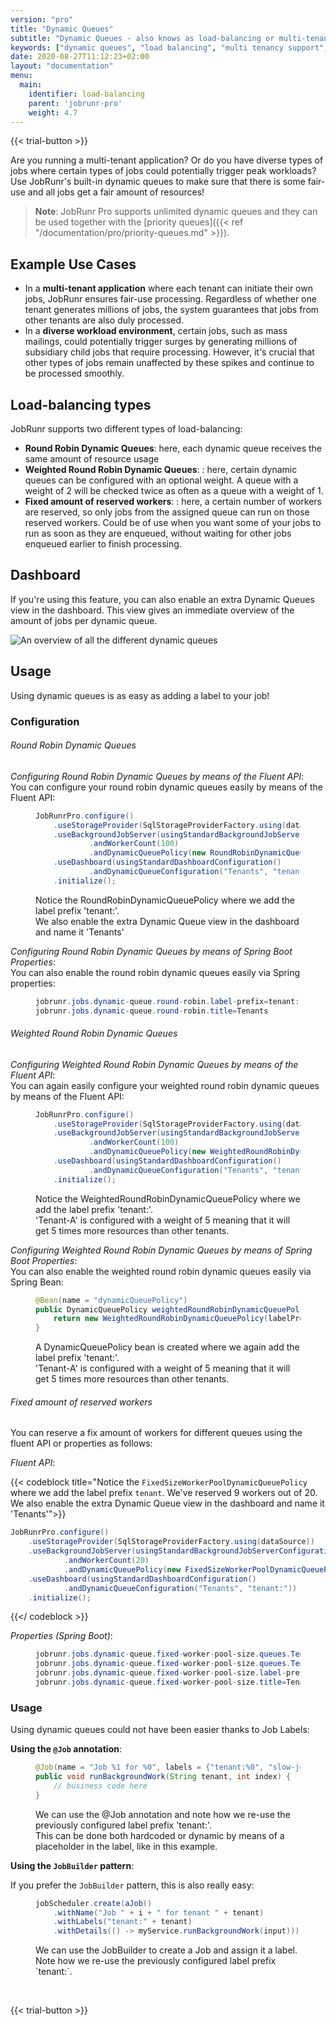 ```yaml
---
version: "pro"
title: "Dynamic Queues"
subtitle: "Dynamic Queues - also knows as load-balancing or multi-tenancy support - guarantees some fair-use!"
keywords: ["dynamic queues", "load balancing", "multi tenancy support", "priority queues", "multi tenant application", "types of load balancing", "multitenant application", "multi tenant system", "example of multi tenant application", "multitenant applications", "weighted round robin load balancing", "load balancer spring boot", "load balancer spring", "loadbalancing"]
date: 2020-08-27T11:12:23+02:00
layout: "documentation"
menu: 
  main: 
    identifier: load-balancing
    parent: 'jobrunr-pro'
    weight: 4.7
---
```

{{< trial-button >}}

Are you running a multi-tenant application? Or do you have diverse types of jobs where certain types of jobs could potentially trigger peak workloads? Use JobRunr's built-in dynamic queues to make sure that there is some fair-use and all jobs get a fair amount of resources!

> **Note**: JobRunr Pro supports unlimited dynamic queues and they can be used together with the [priority queues]({{< ref "/documentation/pro/priority-queues.md" >}}).

## Example Use Cases
- In a **multi-tenant application** where each tenant can initiate their own jobs, JobRunr ensures fair-use processing. Regardless of whether one tenant generates millions of jobs, the system guarantees that jobs from other tenants are also duly processed.
- In a **diverse workload environment**, certain jobs, such as mass mailings, could potentially trigger surges by generating millions of subsidiary child jobs that require processing. However, it's crucial that other types of jobs remain unaffected by these spikes and continue to be processed smoothly.


## Load-balancing types
JobRunr supports two different types of load-balancing:
- **Round Robin Dynamic Queues**: here, each dynamic queue receives the same amount of resource usage
- **Weighted Round Robin Dynamic Queues**: : here, certain dynamic queues can be configured with an optional weight. A queue with a weight of 2 will be checked twice as often as a queue with a weight of 1.
- **Fixed amount of reserved workers**: : here, a certain number of workers are reserved, so only jobs from the assigned queue can run on those reserved workers. Could be of use when you want some of your jobs to run as soon as they are enqueued, without waiting for other jobs enqueued earlier to finish processing.

## Dashboard
If you're using this feature, you can also enable an extra Dynamic Queues view in the dashboard. This view gives an immediate overview of the amount of jobs per dynamic queue.

![](/documentation/dynamic-queues.png "An overview of all the different dynamic queues")

## Usage
Using dynamic queues is as easy as adding a label to your job! 

### Configuration
###### Round Robin Dynamic Queues
_Configuring Round Robin Dynamic Queues by means of the Fluent API_:<br/>
You can configure your round robin dynamic queues easily by means of the Fluent API:

<figure>

```java
JobRunrPro.configure()
    .useStorageProvider(SqlStorageProviderFactory.using(dataSource))
    .useBackgroundJobServer(usingStandardBackgroundJobServerConfiguration()
            .andWorkerCount(100)
            .andDynamicQueuePolicy(new RoundRobinDynamicQueuePolicy("tenant:")))
    .useDashboard(usingStandardDashboardConfiguration()
            .andDynamicQueueConfiguration("Tenants", "tenant:"))
    .initialize();
```
<figcaption>Notice the RoundRobinDynamicQueuePolicy where we add the label prefix 'tenant:'.<br/>We also enable the extra Dynamic Queue view in the dashboard and name it 'Tenants'</figcaption>
</figure>

_Configuring Round Robin Dynamic Queues by means of Spring Boot Properties_:<br/>
You can also enable the round robin dynamic queues easily via Spring properties:

<figure>

```java
jobrunr.jobs.dynamic-queue.round-robin.label-prefix=tenant: 
jobrunr.jobs.dynamic-queue.round-robin.title=Tenants
```
</figure>


###### Weighted Round Robin Dynamic Queues
_Configuring Weighted Round Robin Dynamic Queues by means of the Fluent API_:<br/>
You can again easily configure your weighted round robin dynamic queues by means of the Fluent API:

<figure>

```java
JobRunrPro.configure()
    .useStorageProvider(SqlStorageProviderFactory.using(dataSource))
    .useBackgroundJobServer(usingStandardBackgroundJobServerConfiguration()
            .andWorkerCount(100)
            .andDynamicQueuePolicy(new WeightedRoundRobinDynamicQueuePolicy("tenant:", Map.of("Tenant-A", 5))))
    .useDashboard(usingStandardDashboardConfiguration()
            .andDynamicQueueConfiguration("Tenants", "tenant:"))
    .initialize();
```
<figcaption>Notice the WeightedRoundRobinDynamicQueuePolicy where we add the label prefix 'tenant:'.<br/>'Tenant-A' is configured with a weight of 5 meaning that it will get 5 times more resources than other tenants.</figcaption>
</figure>

_Configuring Weighted Round Robin Dynamic Queues by means of Spring Boot Properties_:<br/>
You can also enable the weighted round robin dynamic queues easily via Spring Bean:

<figure>

```java
@Bean(name = "dynamicQueuePolicy")
public DynamicQueuePolicy weightedRoundRobinDynamicQueuePolicy() {
    return new WeightedRoundRobinDynamicQueuePolicy(labelPrefix, Map.of("Tenant-A", 5));
}
```
<figcaption>A DynamicQueuePolicy bean is created where we again add the label prefix 'tenant:'.<br/>'Tenant-A' is configured with a weight of 5 meaning that it will get 5 times more resources than other tenants.</figcaption>
</figure>

###### Fixed amount of reserved workers

You can reserve a fix amount of workers for different queues using the fluent API or properties as follows:

_Fluent API_:

{{< codeblock title="Notice the `FixedSizeWorkerPoolDynamicQueuePolicy` where we add the label prefix `tenant`. We've reserved 9 workers out of 20. We also enable the extra Dynamic Queue view in the dashboard and name it 'Tenants'">}}
```java
JobRunrPro.configure()
    .useStorageProvider(SqlStorageProviderFactory.using(dataSource))
    .useBackgroundJobServer(usingStandardBackgroundJobServerConfiguration()
            .andWorkerCount(20)
            .andDynamicQueuePolicy(new FixedSizeWorkerPoolDynamicQueuePolicy("tenant:", Map.of("Tenant-A", 6, "Tenant-B", 3)))
    .useDashboard(usingStandardDashboardConfiguration()
            .andDynamicQueueConfiguration("Tenants", "tenant:"))
    .initialize();
```
{{</ codeblock >}}

_Properties (Spring Boot)_:

<figure>

```java
jobrunr.jobs.dynamic-queue.fixed-worker-pool-size.queues.Tenant-A=6
jobrunr.jobs.dynamic-queue.fixed-worker-pool-size.queues.Tenant-B=3
jobrunr.jobs.dynamic-queue.fixed-worker-pool-size.label-prefix=tenant:
jobrunr.jobs.dynamic-queue.fixed-worker-pool-size.title=Tenants
```
</figure>

### Usage
Using dynamic queues could not have been easier thanks to Job Labels:

__Using the `@Job` annotation__:

<figure>

```java
@Job(name = "Job %1 for %0", labels = {"tenant:%0", "slow-job"})
public void runBackgroundWork(String tenant, int index) {
    // business code here
}
```
<figcaption>We can use the @Job annotation and note how we re-use the previously configured label prefix 'tenant:'.<br/>This can be done both hardcoded or dynamic by means of a placeholder in the label, like in this example.</figcaption>
</figure>


__Using the `JobBuilder` pattern__:

If you prefer the `JobBuilder` pattern, this is also really easy:
<figure>

```java
jobScheduler.create(aJob()
    .withName("Job " + i + " for tenant " + tenant)
    .withLabels("tenant:" + tenant)
    .withDetails(() -> myService.runBackgroundWork(input)))
```
<figcaption>We can use the JobBuilder to create a Job and assign it a label.<br/>Note how we re-use the previously configured label prefix `tenant:`.</figcaption>
</figure>

<br/>

{{< trial-button >}}